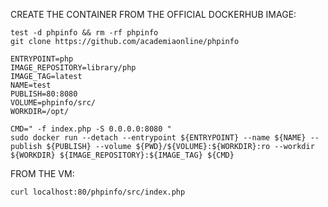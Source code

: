 CREATE THE CONTAINER FROM THE OFFICIAL DOCKERHUB IMAGE:
```
test -d phpinfo && rm -rf phpinfo
git clone https://github.com/academiaonline/phpinfo

ENTRYPOINT=php
IMAGE_REPOSITORY=library/php
IMAGE_TAG=latest
NAME=test
PUBLISH=80:8080
VOLUME=phpinfo/src/
WORKDIR=/opt/

CMD=" -f index.php -S 0.0.0.0:8080 "
sudo docker run --detach --entrypoint ${ENTRYPOINT} --name ${NAME} --publish ${PUBLISH} --volume ${PWD}/${VOLUME}:${WORKDIR}:ro --workdir ${WORKDIR} ${IMAGE_REPOSITORY}:${IMAGE_TAG} ${CMD}
```
FROM THE VM:
```
curl localhost:80/phpinfo/src/index.php
```
